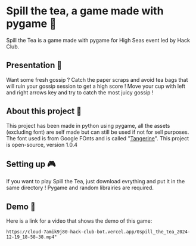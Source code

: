 # Spill the tea, a game made with pygame 🍵
Spill the Tea is a game made with pygame for High Seas event led by Hack Club.
## Presentation 📜
Want some fresh gossip ? Catch the paper scraps and avoid tea bags that will ruin your gossip session to get a high score ! Move your cup with left and right arrows key and try to catch the most juicy gossip !
## About this project 🔨
This project has been made in python using pygame, all the assets (excluding font) are self made but can still be used if not for sell purposes. The font used is from Google FOnts and is called "[Tangerine](https://fonts.google.com/specimen/Tangerine)". 
This project is open-source, version 1.0.4
## Setting up 🎮
If you want to play Spill the Tea, just download evrything and put it in the same directory !
Pygame and random librairies are required.
## Demo 📼
Here is a link for a video that shows the demo of this game:

`https://cloud-7amik9j80-hack-club-bot.vercel.app/0spill_the_tea_2024-12-19_18-58-38.mp4"`
